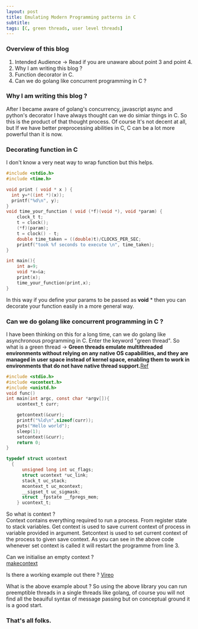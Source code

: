 ```yaml
---
layout: post
title: Emulating Modern Programming patterns in C
subtitle: 
tags: [C, green threads, user level threads]
---
```


### Overview of this blog
1. Intended Audience -> Read if you are unaware about point 3 and point 4. 
2. Why I am writing this blog ?
3. Function decorator in C.
4. Can we do golang like concurrent programming in C ?

### Why I am writing this blog ?
After I became aware of golang's concurrency, javascript async and python's decorator I have always thought can we do simiar things in C. So this is the product of that thought process. Of course It's not decent at all, but If we have better preprocessing abilities in C, C can be a lot more powerful than it is now.

### Decorating function in C
I don't know a very neat way to wrap function but this helps. 

```C
#include <stdio.h>
#include <time.h> 

void print ( void * x ) {
  int y=*((int *)(x));
  printf("%d\n", y);
}
void time_your_function ( void (*f)(void *), void *param) {
	clock_t t; 
    t = clock(); 
	(*f)(param);
	t = clock() - t;
	double time_taken = ((double)t)/CLOCKS_PER_SEC;
	printf("took %f seconds to execute \n", time_taken);
}

int main(){
	int a=9;
	void *x=&a;
	print(x);
	time_your_function(print,x);
}
```
In this way if you define your params to be passed as **void** * then you can decorate your function easily in a more general way. 

### Can we do golang like concurrent programming in C ?

I have been thinking on this for a long time, can we do golang like asynchronous programming in C. Enter the keyword "green thread". So what is a green thread -> **Green threads emulate multithreaded environments without relying on any native OS capabilities, and they are managed in user space instead of kernel space, enabling them to work in environments that do not have native thread support.**[Ref](https://en.wikipedia.org/wiki/Green_threads)  

```C
#include <stdio.h>
#include <ucontext.h>
#include <unistd.h>
void func()
int main(int argc, const char *argv[]){
    ucontext_t curr;

    getcontext(&curr);
    printf("%ld\n",sizeof(curr));
    puts("Hello world");
    sleep(1);
    setcontext(&curr);
    return 0;
}
```
```C
typedef struct ucontext
  {
      unsigned long int uc_flags;
      struct ucontext *uc_link;
      stack_t uc_stack;
      mcontext_t uc_mcontext;
      __sigset_t uc_sigmask;
      struct _fpstate __fpregs_mem;
    } ucontext_t;
```
So what is context ?  
Context contains everything required to run a process. From register state to stack variables. Get context is used to save current context of process in variable provided in argument. Setcontext is used to set current context of the process to given save context. As you can see in the above code whenever set context is called it will restart the programme from line 3. 

Can we initialise an empty context ?  
[makecontext](http://man7.org/linux/man-pages/man3/makecontext.3.html)  

Is there a working example out there ?
[Vireo](https://github.com/geofft/vireo/blob/master/vireo.c)  

What is the above example about ?
So using the above library you can run preemptible threads in a single threads like golang, of course you will not find all the beauiful syntax of message passing but on conceptual ground it is a good start. 

### That's all folks.